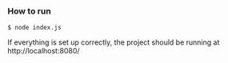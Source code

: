 ### How to run

    $ node index.js
    
If everything is set up correctly, the project should be running at http://localhost:8080/
